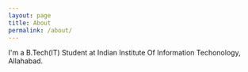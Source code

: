 ```yaml
---
layout: page
title: About
permalink: /about/
---
```


<!-- ![My helpful screenshot]({{"/assets/me.jpeg" | relative_url}}) -->

<p>I'm a B.Tech(IT) Student at Indian Institute Of Information Techonology, Allahabad.</p>